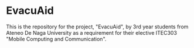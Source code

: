 # EvacuAid
This is the repository for the project, "EvacuAid", by 3rd year students from Ateneo De Naga University as a requirement for their elective ITEC303 "Mobile Computing and Communication".
